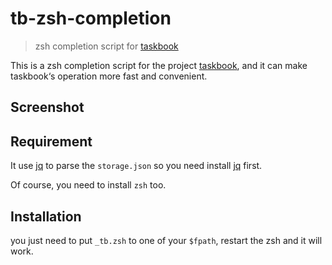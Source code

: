 # tb-zsh-completion

> zsh completion script for [taskbook](https://github.com/klaussinani/taskbook)

This is a zsh completion script for the project [taskbook](https://github.com/klaussinani/taskbook), and it can make taskbook‘s operation more fast and convenient.

## Screenshot

## Requirement

It use [jq](https://stedolan.github.io/jq/) to parse the `storage.json` so you need install [jq](https://stedolan.github.io/jq/) first. 

Of course, you need to install `zsh` too.

## Installation

you just need to put `_tb.zsh` to one of your `$fpath`, restart the zsh and it will work.

